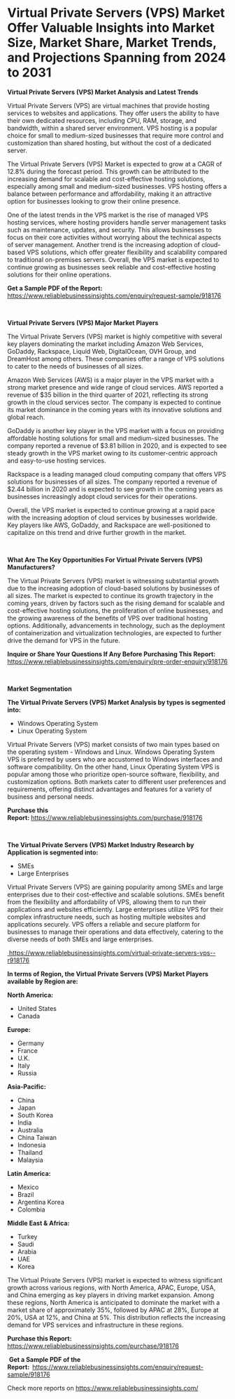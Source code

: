 <p><h1>Virtual Private Servers (VPS) Market Offer Valuable Insights into Market Size, Market Share, Market Trends, and Projections Spanning from 2024 to 2031</h1></p><p><strong>Virtual Private Servers (VPS) Market Analysis and Latest Trends</strong></p>
<p><p>Virtual Private Servers (VPS) are virtual machines that provide hosting services to websites and applications. They offer users the ability to have their own dedicated resources, including CPU, RAM, storage, and bandwidth, within a shared server environment. VPS hosting is a popular choice for small to medium-sized businesses that require more control and customization than shared hosting, but without the cost of a dedicated server.</p><p>The Virtual Private Servers (VPS) Market is expected to grow at a CAGR of 12.8% during the forecast period. This growth can be attributed to the increasing demand for scalable and cost-effective hosting solutions, especially among small and medium-sized businesses. VPS hosting offers a balance between performance and affordability, making it an attractive option for businesses looking to grow their online presence.</p><p>One of the latest trends in the VPS market is the rise of managed VPS hosting services, where hosting providers handle server management tasks such as maintenance, updates, and security. This allows businesses to focus on their core activities without worrying about the technical aspects of server management. Another trend is the increasing adoption of cloud-based VPS solutions, which offer greater flexibility and scalability compared to traditional on-premises servers. Overall, the VPS market is expected to continue growing as businesses seek reliable and cost-effective hosting solutions for their online operations.</p></p>
<p><strong>Get a Sample PDF of the Report:&nbsp;</strong> <a href="https://www.reliablebusinessinsights.com/enquiry/request-sample/918176">https://www.reliablebusinessinsights.com/enquiry/request-sample/918176</a></p>
<p>&nbsp;</p>
<p><strong>Virtual Private Servers (VPS) Major Market Players</strong></p>
<p><p>The Virtual Private Servers (VPS) market is highly competitive with several key players dominating the market including Amazon Web Services, GoDaddy, Rackspace, Liquid Web, DigitalOcean, OVH Group, and DreamHost among others. These companies offer a range of VPS solutions to cater to the needs of businesses of all sizes.</p><p>Amazon Web Services (AWS) is a major player in the VPS market with a strong market presence and wide range of cloud services. AWS reported a revenue of $35 billion in the third quarter of 2021, reflecting its strong growth in the cloud services sector. The company is expected to continue its market dominance in the coming years with its innovative solutions and global reach.</p><p>GoDaddy is another key player in the VPS market with a focus on providing affordable hosting solutions for small and medium-sized businesses. The company reported a revenue of $3.81 billion in 2020, and is expected to see steady growth in the VPS market owing to its customer-centric approach and easy-to-use hosting services.</p><p>Rackspace is a leading managed cloud computing company that offers VPS solutions for businesses of all sizes. The company reported a revenue of $2.44 billion in 2020 and is expected to see growth in the coming years as businesses increasingly adopt cloud services for their operations.</p><p>Overall, the VPS market is expected to continue growing at a rapid pace with the increasing adoption of cloud services by businesses worldwide. Key players like AWS, GoDaddy, and Rackspace are well-positioned to capitalize on this trend and drive further growth in the market.</p></p>
<p>&nbsp;</p>
<p><strong>What Are The Key Opportunities For Virtual Private Servers (VPS) Manufacturers?</strong></p>
<p><p>The Virtual Private Servers (VPS) market is witnessing substantial growth due to the increasing adoption of cloud-based solutions by businesses of all sizes. The market is expected to continue its growth trajectory in the coming years, driven by factors such as the rising demand for scalable and cost-effective hosting solutions, the proliferation of online businesses, and the growing awareness of the benefits of VPS over traditional hosting options. Additionally, advancements in technology, such as the deployment of containerization and virtualization technologies, are expected to further drive the demand for VPS in the future.</p></p>
<p><strong>Inquire or Share Your Questions If Any Before Purchasing This Report:</strong> <a href="https://www.reliablebusinessinsights.com/enquiry/pre-order-enquiry/918176">https://www.reliablebusinessinsights.com/enquiry/pre-order-enquiry/918176</a></p>
<p>&nbsp;</p>
<p><strong>Market Segmentation</strong></p>
<p><strong>The Virtual Private Servers (VPS) Market Analysis by types is segmented into:</strong></p>
<p><ul><li>Windows Operating System</li><li>Linux Operating System</li></ul></p>
<p><p>Virtual Private Servers (VPS) market consists of two main types based on the operating system - Windows and Linux. Windows Operating System VPS is preferred by users who are accustomed to Windows interfaces and software compatibility. On the other hand, Linux Operating System VPS is popular among those who prioritize open-source software, flexibility, and customization options. Both markets cater to different user preferences and requirements, offering distinct advantages and features for a variety of business and personal needs.</p></p>
<p><strong>Purchase this Report:&nbsp;</strong><a href="https://www.reliablebusinessinsights.com/purchase/918176">https://www.reliablebusinessinsights.com/purchase/918176</a></p>
<p>&nbsp;</p>
<p><strong>The Virtual Private Servers (VPS) Market Industry Research by Application is segmented into:</strong></p>
<p><ul><li>SMEs</li><li>Large Enterprises</li></ul></p>
<p><p>Virtual Private Servers (VPS) are gaining popularity among SMEs and large enterprises due to their cost-effective and scalable solutions. SMEs benefit from the flexibility and affordability of VPS, allowing them to run their applications and websites efficiently. Large enterprises utilize VPS for their complex infrastructure needs, such as hosting multiple websites and applications securely. VPS offers a reliable and secure platform for businesses to manage their operations and data effectively, catering to the diverse needs of both SMEs and large enterprises.</p></p>
<p><a href="https://www.reliablebusinessinsights.com/virtual-private-servers-vps--r918176">&nbsp;https://www.reliablebusinessinsights.com/virtual-private-servers-vps--r918176</a></p>
<p><strong>In terms of Region, the Virtual Private Servers (VPS) Market Players available by Region are:</strong></p>
<p>
    <p> <strong> North America: </strong>
        <ul>
            <li>United States</li>
            <li>Canada</li>
        </ul>
        </p> 
    <p> <strong> Europe: </strong>
        <ul>
            <li>Germany</li>
            <li>France</li>
            <li>U.K.</li>
            <li>Italy</li>
            <li>Russia</li>
        </ul>
        </p> 
    <p> <strong> Asia-Pacific: </strong>
        <ul>
            <li>China</li>
            <li>Japan</li>
            <li>South Korea</li>
            <li>India</li>
            <li>Australia</li>
            <li>China Taiwan</li>
            <li>Indonesia</li>
            <li>Thailand</li>
            <li>Malaysia</li>
        </ul>
        </p> 
    <p> <strong> Latin America: </strong>
        <ul>
            <li>Mexico</li>
            <li>Brazil</li>
            <li>Argentina Korea</li>
            <li>Colombia</li>
        </ul>
        </p> 
    <p> <strong> Middle East & Africa: </strong>
        <ul>
            <li>Turkey</li>
            <li>Saudi</li>
            <li>Arabia</li>
            <li>UAE</li>
            <li>Korea</li>
        </ul>
    </p>
    </p>
<p><p>The Virtual Private Servers (VPS) market is expected to witness significant growth across various regions, with North America, APAC, Europe, USA, and China emerging as key players in driving market expansion. Among these regions, North America is anticipated to dominate the market with a market share of approximately 35%, followed by APAC at 28%, Europe at 20%, USA at 12%, and China at 5%. This distribution reflects the increasing demand for VPS services and infrastructure in these regions.</p></p>
<p><strong>Purchase this Report: </strong><a href="https://www.reliablebusinessinsights.com/purchase/918176">https://www.reliablebusinessinsights.com/purchase/918176</a></p>
<p>&nbsp;<strong>Get a Sample PDF of the Report:&nbsp;&nbsp;</strong><a href="https://www.reliablebusinessinsights.com/enquiry/request-sample/918176">https://www.reliablebusinessinsights.com/enquiry/request-sample/918176</a></p>
<p><strong></strong></p>
<p>Check more reports on <a href="https://www.reliablebusinessinsights.com/">https://www.reliablebusinessinsights.com/</a></p>